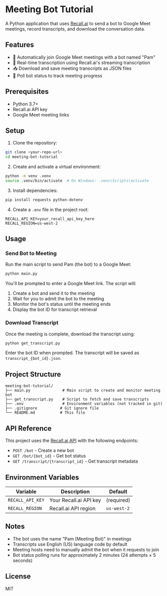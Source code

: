 # Meeting Bot Tutorial

A Python application that uses [Recall.ai](https://recall.ai) to send a bot to Google Meet meetings, record transcripts, and download the conversation data.

## Features

- 🤖 Automatically join Google Meet meetings with a bot named "Pam"
- 📝 Real-time transcription using Recall.ai's streaming transcription
- 📥 Download and save meeting transcripts as JSON files
- 🔄 Poll bot status to track meeting progress

## Prerequisites

- Python 3.7+
- Recall.ai API key
- Google Meet meeting links

## Setup

1. Clone the repository:
```bash
git clone <your-repo-url>
cd meeting-bot-tutorial
```

2. Create and activate a virtual environment:
```bash
python -m venv .venv
source .venv/bin/activate  # On Windows: .venv\Scripts\activate
```

3. Install dependencies:
```bash
pip install requests python-dotenv
```

4. Create a `.env` file in the project root:
```env
RECALL_API_KEY=your_recall_api_key_here
RECALL_REGION=us-west-2
```

## Usage

### Send Bot to Meeting

Run the main script to send Pam (the bot) to a Google Meet:

```bash
python main.py
```

You'll be prompted to enter a Google Meet link. The script will:
1. Create a bot and send it to the meeting
2. Wait for you to admit the bot to the meeting
3. Monitor the bot's status until the meeting ends
4. Display the bot ID for transcript retrieval

### Download Transcript

Once the meeting is complete, download the transcript using:

```bash
python get_transcript.py
```

Enter the bot ID when prompted. The transcript will be saved as `transcript_{bot_id}.json`.

## Project Structure

```
meeting-bot-tutorial/
├── main.py              # Main script to create and monitor meeting bot
├── get_transcript.py    # Script to fetch and save transcripts
├── .env                 # Environment variables (not tracked in git)
├── .gitignore          # Git ignore file
└── README.md           # This file
```

## API Reference

This project uses the [Recall.ai API](https://docs.recall.ai/) with the following endpoints:

- `POST /bot` - Create a new bot
- `GET /bot/{bot_id}` - Get bot status
- `GET /transcript/{transcript_id}` - Get transcript metadata

## Environment Variables

| Variable | Description | Default |
|----------|-------------|---------|
| `RECALL_API_KEY` | Your Recall.ai API key | (required) |
| `RECALL_REGION` | Recall.ai API region | `us-west-2` |

## Notes

- The bot uses the name "Pam (Meeting Bot)" in meetings
- Transcripts use English (US) language code by default
- Meeting hosts need to manually admit the bot when it requests to join
- Bot status polling runs for approximately 2 minutes (24 attempts × 5 seconds)

## License

MIT
